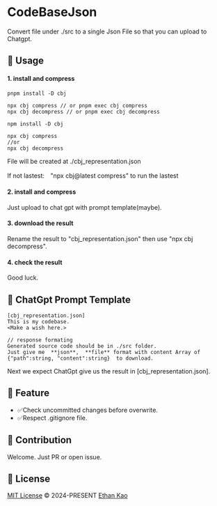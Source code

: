 
# CodeBaseJson

Convert file under ./src to a single Json File so that you can upload to Chatgpt.

## 📄 Usage
#### 1. install and compress
```
pnpm install -D cbj

npx cbj compress // or pnpm exec cbj compress
npx cbj decompress // or pnpm exec cbj decompress
```

```
npm install -D cbj

npx cbj compress 
//or 
npx cbj decompress 
```
File will be created at ./cbj_representation.json

If not lastest:　"npx cbj@latest compress" to run the lastest

#### 2. install and compress
Just upload to chat gpt with prompt template(maybe). 

#### 3. download the result
Rename the result to "cbj_representation.json" then use "npx cbj decompress".

#### 4. check the result
Good luck.



## 📄 ChatGpt Prompt Template
```
[cbj_representation.json]
This is my codebase.
<Make a wish here.>

// response formating
Generated source code should be in ./src folder.
Just give me  **json**,  **file** format with content Array of {"path":string, "content":string}  to download.
```
Next we expect ChatGpt give us the result in [cbj_representation.json].

## 🐣 Feature
<ul>
  <li>✅Check uncommitted changes before overwrite.</li>
  <li>✅Respect .gitignore file.</li>
</ul>

## 🧱 Contribution

Welcome. Just PR or open issue.

## 📄 License

[MIT License](https://github.com/ethansnow2012/CodeBaseJson/blob/main/LICENSE) © 2024-PRESENT [Ethan Kao](https://github.com/ethansnow2012)